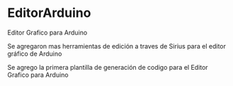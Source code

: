 ﻿# EditorArduino
Editor Grafico para Arduino 

Se agregaron mas herramientas de edición a traves de Sirius para el editor gráfico de Arduino

Se agrego la primera plantilla de generación de codigo para el Editor Grafico para Arduino 
